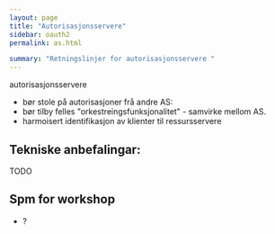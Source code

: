 ```yaml
---
layout: page
title: "Autorisasjonsservere"
sidebar: oauth2
permalink: as.html

summary: "Retningslinjer for autorisasjonsservere "
---
```




autorisasjonsservere
* bør stole på autorisasjoner frå andre AS:
* bør tilby felles "orkestreingsfunksjonalitet" - samvirke mellom AS.
* harmoisert identifikasjon av klienter til ressursservere




## Tekniske anbefalingar:

TODO

## Spm for workshop

* ?
